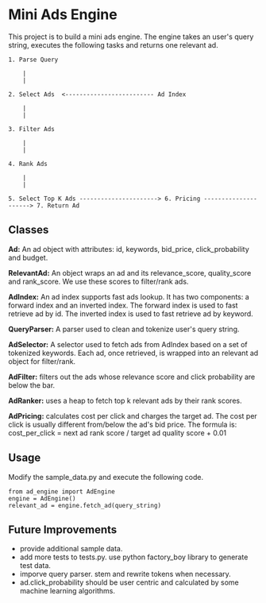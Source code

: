 # Mini Ads Engine
This project is to build a mini ads engine.  The engine takes an user's query string, executes the following tasks and returns one relevant ad.

```
1. Parse Query

    |
    |
    
2. Select Ads  <------------------------- Ad Index
    
    |
    |
    
3. Filter Ads
    
    |
    |
    
4. Rank Ads
    
    |
    |
    
5. Select Top K Ads ----------------------> 6. Pricing ---------------------> 7. Return Ad
```

## Classes
**Ad:** An ad object with attributes: id, keywords, bid_price, click_probability and budget.

**RelevantAd:** An object wraps an ad and its relevance_score, quality_score and rank_score.  We use these scores to filter/rank ads.

**AdIndex:** An ad index supports fast ads lookup.  It has two components: a forward index and an inverted index.  The forward index is used to fast retrieve ad by id.  The inverted index is used to fast retrieve ad by keyword.

**QueryParser:** A parser used to clean and tokenize user's query string.

**AdSelector:** A selector used to fetch ads from AdIndex based on a set of tokenized keywords.  Each ad, once retrieved, is wrapped into an relevant ad object for filter/rank.

**AdFilter:** filters out the ads whose relevance score and click probability are below the bar.

**AdRanker:** uses a heap to fetch top k relevant ads by their rank scores.

**AdPricing:** calculates cost per click and charges the target ad.  The cost per click is usually different from/below the ad's bid price.  The formula is: cost_per_click = next ad rank score / target ad quality score + 0.01

## Usage
Modify the sample_data.py and execute the following code.
```
from ad_engine import AdEngine
engine = AdEngine()
relevant_ad = engine.fetch_ad(query_string)
```

## Future Improvements
- provide additional sample data.
- add more tests to tests.py. use python factory_boy library to generate test data.
- imporve query parser. stem and rewrite tokens when necessary.
- ad.click_probability should be user centric and calculated by some machine learning algorithms.
